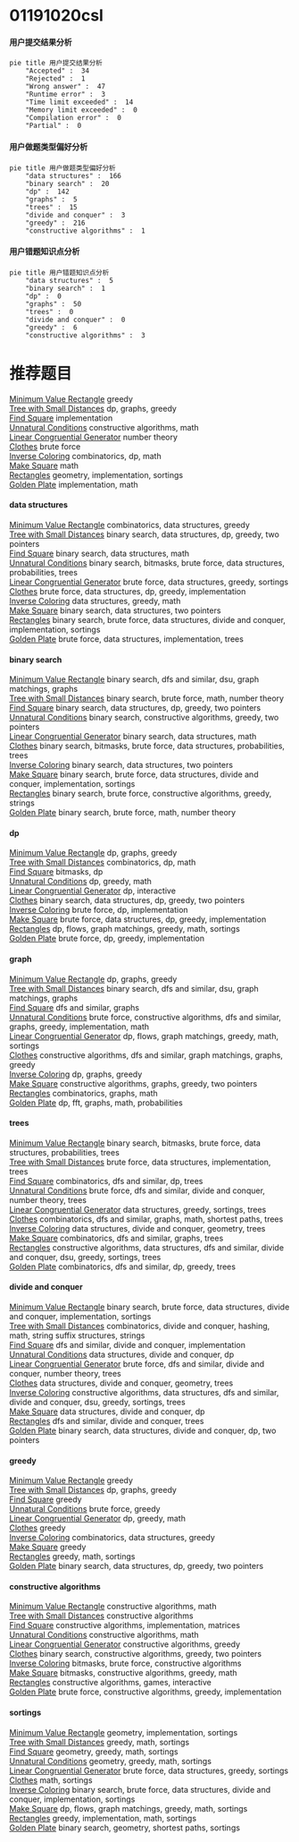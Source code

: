 # 01191020csl
<!-- tabs:start -->
#### **用户提交结果分析**

```mermaid
pie title 用户提交结果分析
    "Accepted" :  34
    "Rejected" :  1
    "Wrong answer" :  47
    "Runtime error" :  3
    "Time limit exceeded" :  14
    "Memory limit exceeded" :  0
    "Compilation error" :  0
    "Partial" :  0
```
#### **用户做题类型偏好分析**

```mermaid
pie title 用户做题类型偏好分析
    "data structures" :  166
    "binary search" :  20
    "dp" :  142
    "graphs" :  5
    "trees" :  15
    "divide and conquer" :  3
    "greedy" :  216
    "constructive algorithms" :  1
```
#### **用户错题知识点分析**

```mermaid
pie title 用户错题知识点分析
    "data structures" :  5
    "binary search" :  1
    "dp" :  0
    "graphs" :  50
    "trees" :  0
    "divide and conquer" :  0
    "greedy" :  6
    "constructive algorithms" :  3
```
<!-- tabs:end -->
# 推荐题目
[Minimum Value Rectangle](http://codeforces.com/problemset/problem/1027/C)		greedy		  
[Tree with Small Distances](http://codeforces.com/problemset/problem/1029/E)		dp,
                        graphs,
                        greedy		  
[Find Square](http://codeforces.com/problemset/problem/1028/A)		implementation		  
[Unnatural Conditions](http://codeforces.com/problemset/problem/1028/B)		constructive algorithms,
                        math		  
[Linear Congruential Generator](http://codeforces.com/problemset/problem/1030/G)		number theory		  
[Clothes](http://codeforces.com/problemset/problem/102/A)		brute force		  
[Inverse Coloring](http://codeforces.com/problemset/problem/1027/E)		combinatorics,
                        dp,
                        math		  
[Make Square](http://codeforces.com/problemset/problem/1028/H)		math		  
[Rectangles](http://codeforces.com/problemset/problem/1028/C)		geometry,
                        implementation,
                        sortings		  
[Golden Plate](http://codeforces.com/problemset/problem/1031/A)		implementation,
                        math		  
<!-- tabs:start -->
#### **data structures**
[Minimum Value Rectangle](http://codeforces.com/problemset/problem/1028/D)		combinatorics,
                        data structures,
                        greedy		  
[Tree with Small Distances](http://codeforces.com/problemset/problem/1492/C)		binary search,
                        data structures,
                        dp,
                        greedy,
                        two pointers		  
[Find Square](http://codeforces.com/problemset/problem/1490/G)		binary search,
                        data structures,
                        math		  
[Unnatural Conditions](http://codeforces.com/problemset/problem/1479/D)		binary search,
                        bitmasks,
                        brute force,
                        data structures,
                        probabilities,
                        trees		  
[Linear Congruential Generator](http://codeforces.com/problemset/problem/1497/A)		brute force,
                        data structures,
                        greedy,
                        sortings		  
[Clothes](http://codeforces.com/problemset/problem/1491/C)		brute force,
                        data structures,
                        dp,
                        greedy,
                        implementation		  
[Inverse Coloring](http://codeforces.com/problemset/problem/1492/B)		data structures,
                        greedy,
                        math		  
[Make Square](http://codeforces.com/problemset/problem/1436/E)		binary search,
                        data structures,
                        two pointers		  
[Rectangles](http://codeforces.com/problemset/problem/1461/D)		binary search,
                        brute force,
                        data structures,
                        divide and conquer,
                        implementation,
                        sortings		  
[Golden Plate](http://codeforces.com/problemset/problem/1511/C)		brute force,
                        data structures,
                        implementation,
                        trees		  
#### **binary search**
[Minimum Value Rectangle](http://codeforces.com/problemset/problem/1027/F)		binary search,
                        dfs and similar,
                        dsu,
                        graph matchings,
                        graphs		  
[Tree with Small Distances](http://codeforces.com/problemset/problem/1029/F)		binary search,
                        brute force,
                        math,
                        number theory		  
[Find Square](http://codeforces.com/problemset/problem/1492/C)		binary search,
                        data structures,
                        dp,
                        greedy,
                        two pointers		  
[Unnatural Conditions](http://codeforces.com/problemset/problem/1463/D)		binary search,
                        constructive algorithms,
                        greedy,
                        two pointers		  
[Linear Congruential Generator](http://codeforces.com/problemset/problem/1490/G)		binary search,
                        data structures,
                        math		  
[Clothes](http://codeforces.com/problemset/problem/1479/D)		binary search,
                        bitmasks,
                        brute force,
                        data structures,
                        probabilities,
                        trees		  
[Inverse Coloring](http://codeforces.com/problemset/problem/1436/E)		binary search,
                        data structures,
                        two pointers		  
[Make Square](http://codeforces.com/problemset/problem/1461/D)		binary search,
                        brute force,
                        data structures,
                        divide and conquer,
                        implementation,
                        sortings		  
[Rectangles](http://codeforces.com/problemset/problem/1493/C)		binary search,
                        brute force,
                        constructive algorithms,
                        greedy,
                        strings		  
[Golden Plate](http://codeforces.com/problemset/problem/1487/D)		binary search,
                        brute force,
                        math,
                        number theory		  
#### **dp**
[Minimum Value Rectangle](http://codeforces.com/problemset/problem/1029/E)		dp,
                        graphs,
                        greedy		  
[Tree with Small Distances](http://codeforces.com/problemset/problem/1027/E)		combinatorics,
                        dp,
                        math		  
[Find Square](http://codeforces.com/problemset/problem/1030/E)		bitmasks,
                        dp		  
[Unnatural Conditions](http://codeforces.com/problemset/problem/1029/B)		dp,
                        greedy,
                        math		  
[Linear Congruential Generator](http://codeforces.com/problemset/problem/1028/G)		dp,
                        interactive		  
[Clothes](http://codeforces.com/problemset/problem/1492/C)		binary search,
                        data structures,
                        dp,
                        greedy,
                        two pointers		  
[Inverse Coloring](https://codeforces.com/contest/1457/problem/C)		brute force,
                        dp,
                        implementation		  
[Make Square](http://codeforces.com/problemset/problem/1491/C)		brute force,
                        data structures,
                        dp,
                        greedy,
                        implementation		  
[Rectangles](http://codeforces.com/problemset/problem/1437/C)		dp,
                        flows,
                        graph matchings,
                        greedy,
                        math,
                        sortings		  
[Golden Plate](http://codeforces.com/problemset/problem/1499/B)		brute force,
                        dp,
                        greedy,
                        implementation		  
#### **graph**
[Minimum Value Rectangle](http://codeforces.com/problemset/problem/1029/E)		dp,
                        graphs,
                        greedy		  
[Tree with Small Distances](http://codeforces.com/problemset/problem/1027/F)		binary search,
                        dfs and similar,
                        dsu,
                        graph matchings,
                        graphs		  
[Find Square](http://codeforces.com/problemset/problem/1027/D)		dfs and similar,
                        graphs		  
[Unnatural Conditions](http://codeforces.com/problemset/problem/1487/C)		brute force,
                        constructive algorithms,
                        dfs and similar,
                        graphs,
                        greedy,
                        implementation,
                        math		  
[Linear Congruential Generator](http://codeforces.com/problemset/problem/1437/C)		dp,
                        flows,
                        graph matchings,
                        greedy,
                        math,
                        sortings		  
[Clothes](http://codeforces.com/problemset/problem/1470/D)		constructive algorithms,
                        dfs and similar,
                        graph matchings,
                        graphs,
                        greedy		  
[Inverse Coloring](http://codeforces.com/problemset/problem/1476/C)		dp,
                        graphs,
                        greedy		  
[Make Square](http://codeforces.com/problemset/problem/1304/D)		constructive algorithms,
                        graphs,
                        greedy,
                        two pointers		  
[Rectangles](http://codeforces.com/problemset/problem/1475/C)		combinatorics,
                        graphs,
                        math		  
[Golden Plate](http://codeforces.com/problemset/problem/553/E)		dp,
                        fft,
                        graphs,
                        math,
                        probabilities		  
#### **trees**
[Minimum Value Rectangle](http://codeforces.com/problemset/problem/1479/D)		binary search,
                        bitmasks,
                        brute force,
                        data structures,
                        probabilities,
                        trees		  
[Tree with Small Distances](http://codeforces.com/problemset/problem/1511/C)		brute force,
                        data structures,
                        implementation,
                        trees		  
[Find Square](http://codeforces.com/problemset/problem/1499/F)		combinatorics,
                        dfs and similar,
                        dp,
                        trees		  
[Unnatural Conditions](http://codeforces.com/problemset/problem/1491/E)		brute force,
                        dfs and similar,
                        divide and conquer,
                        number theory,
                        trees		  
[Linear Congruential Generator](http://codeforces.com/problemset/problem/1466/D)		data structures,
                        greedy,
                        sortings,
                        trees		  
[Clothes](http://codeforces.com/problemset/problem/1495/D)		combinatorics,
                        dfs and similar,
                        graphs,
                        math,
                        shortest paths,
                        trees		  
[Inverse Coloring](http://codeforces.com/problemset/problem/1303/G)		data structures,
                        divide and conquer,
                        geometry,
                        trees		  
[Make Square](http://codeforces.com/problemset/problem/1454/E)		combinatorics,
                        dfs and similar,
                        graphs,
                        trees		  
[Rectangles](http://codeforces.com/problemset/problem/1494/D)		constructive algorithms,
                        data structures,
                        dfs and similar,
                        divide and conquer,
                        dsu,
                        greedy,
                        sortings,
                        trees		  
[Golden Plate](http://codeforces.com/problemset/problem/1292/C)		combinatorics,
                        dfs and similar,
                        dp,
                        greedy,
                        trees		  
#### **divide and conquer**
[Minimum Value Rectangle](http://codeforces.com/problemset/problem/1461/D)		binary search,
                        brute force,
                        data structures,
                        divide and conquer,
                        implementation,
                        sortings		  
[Tree with Small Distances](http://codeforces.com/problemset/problem/1466/G)		combinatorics,
                        divide and conquer,
                        hashing,
                        math,
                        string suffix structures,
                        strings		  
[Find Square](http://codeforces.com/problemset/problem/1490/D)		dfs and similar,
                        divide and conquer,
                        implementation		  
[Unnatural Conditions](https://codeforces.com/contest/1483/problem/C)		data structures,
                        divide and conquer,
                        dp		  
[Linear Congruential Generator](http://codeforces.com/problemset/problem/1491/E)		brute force,
                        dfs and similar,
                        divide and conquer,
                        number theory,
                        trees		  
[Clothes](http://codeforces.com/problemset/problem/1303/G)		data structures,
                        divide and conquer,
                        geometry,
                        trees		  
[Inverse Coloring](http://codeforces.com/problemset/problem/1494/D)		constructive algorithms,
                        data structures,
                        dfs and similar,
                        divide and conquer,
                        dsu,
                        greedy,
                        sortings,
                        trees		  
[Make Square](http://codeforces.com/problemset/problem/1482/E)		data structures,
                        divide and conquer,
                        dp		  
[Rectangles](http://codeforces.com/problemset/problem/566/C)		dfs and similar,
                        divide and conquer,
                        trees		  
[Golden Plate](http://codeforces.com/problemset/problem/1428/F)		binary search,
                        data structures,
                        divide and conquer,
                        dp,
                        two pointers		  
#### **greedy**
[Minimum Value Rectangle](http://codeforces.com/problemset/problem/1027/C)		greedy		  
[Tree with Small Distances](http://codeforces.com/problemset/problem/1029/E)		dp,
                        graphs,
                        greedy		  
[Find Square](http://codeforces.com/problemset/problem/1000/B)		greedy		  
[Unnatural Conditions](http://codeforces.com/problemset/problem/1019/A)		brute force,
                        greedy		  
[Linear Congruential Generator](http://codeforces.com/problemset/problem/1029/B)		dp,
                        greedy,
                        math		  
[Clothes](http://codeforces.com/problemset/problem/1031/C)		greedy		  
[Inverse Coloring](http://codeforces.com/problemset/problem/1028/D)		combinatorics,
                        data structures,
                        greedy		  
[Make Square](http://codeforces.com/problemset/problem/1031/D)		greedy		  
[Rectangles](http://codeforces.com/problemset/problem/1029/C)		greedy,
                        math,
                        sortings		  
[Golden Plate](http://codeforces.com/problemset/problem/1492/C)		binary search,
                        data structures,
                        dp,
                        greedy,
                        two pointers		  
#### **constructive algorithms**
[Minimum Value Rectangle](http://codeforces.com/problemset/problem/1028/B)		constructive algorithms,
                        math		  
[Tree with Small Distances](http://codeforces.com/problemset/problem/1028/E)		constructive algorithms		  
[Find Square](http://codeforces.com/problemset/problem/1025/E)		constructive algorithms,
                        implementation,
                        matrices		  
[Unnatural Conditions](http://codeforces.com/problemset/problem/1025/G)		constructive algorithms,
                        math		  
[Linear Congruential Generator](http://codeforces.com/problemset/problem/1493/A)		constructive algorithms,
                        greedy		  
[Clothes](http://codeforces.com/problemset/problem/1463/D)		binary search,
                        constructive algorithms,
                        greedy,
                        two pointers		  
[Inverse Coloring](https://codeforces.com/contest/1456/problem/B)		bitmasks,
                        brute force,
                        constructive algorithms		  
[Make Square](http://codeforces.com/problemset/problem/1492/D)		bitmasks,
                        constructive algorithms,
                        greedy,
                        math		  
[Rectangles](https://codeforces.com/contest/1504/problem/D)		constructive algorithms,
                        games,
                        interactive		  
[Golden Plate](https://codeforces.com/contest/1483/problem/A)		brute force,
                        constructive algorithms,
                        greedy,
                        implementation		  
#### **sortings**
[Minimum Value Rectangle](http://codeforces.com/problemset/problem/1028/C)		geometry,
                        implementation,
                        sortings		  
[Tree with Small Distances](http://codeforces.com/problemset/problem/1029/C)		greedy,
                        math,
                        sortings		  
[Find Square](https://codeforces.com/contest/1496/problem/C)		geometry,
                        greedy,
                        math,
                        sortings		  
[Unnatural Conditions](http://codeforces.com/problemset/problem/1495/A)		geometry,
                        greedy,
                        math,
                        sortings		  
[Linear Congruential Generator](http://codeforces.com/problemset/problem/1497/A)		brute force,
                        data structures,
                        greedy,
                        sortings		  
[Clothes](http://codeforces.com/problemset/problem/1427/A)		math,
                        sortings		  
[Inverse Coloring](http://codeforces.com/problemset/problem/1461/D)		binary search,
                        brute force,
                        data structures,
                        divide and conquer,
                        implementation,
                        sortings		  
[Make Square](http://codeforces.com/problemset/problem/1437/C)		dp,
                        flows,
                        graph matchings,
                        greedy,
                        math,
                        sortings		  
[Rectangles](http://codeforces.com/problemset/problem/1473/A)		greedy,
                        implementation,
                        math,
                        sortings		  
[Golden Plate](http://codeforces.com/problemset/problem/1486/B)		binary search,
                        geometry,
                        shortest paths,
                        sortings		  
<!-- tabs:end -->
